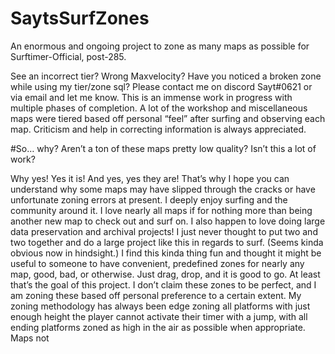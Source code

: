 # SaytsSurfZones
An enormous and ongoing project to zone as many maps as possible for Surftimer-Official, post-285. 


See an incorrect tier? Wrong Maxvelocity? Have you noticed a broken zone while using my tier/zone sql? Please contact me on discord Sayt#0621 or via email and let me know. This is an immense work in progress with multiple phases of completion. A lot of the workshop and miscellaneous maps were tiered based off personal “feel” after surfing and observing each map. Criticism and help in correcting information is always appreciated.

#So… why? 
Aren’t a ton of these maps pretty low quality? Isn’t this a lot of work?

Why yes! Yes it is! And yes, yes they are! That’s why I hope you can understand why some maps may have slipped through the cracks or have unfortunate zoning errors at present. I deeply enjoy surfing and the community around it. I love nearly all maps if for nothing more than being another new map to check out and surf on. I also happen to love doing large data preservation and archival projects! I just never thought to put two and two together and do a large project like this in regards to surf. (Seems kinda obvious now in hindsight.) I find this kinda thing fun and thought it might be useful to someone to have convenient, predefined zones for nearly any map, good, bad, or otherwise. Just drag, drop, and it is good to go. At least that’s the goal of this project. I don’t claim these zones to be perfect, and I am zoning these based off personal preference to a certain extent. My zoning methodology has always been edge zoning all platforms with just enough height the player cannot activate their timer with a jump, with all ending platforms zoned as high in the air as possible when appropriate. Maps not 
